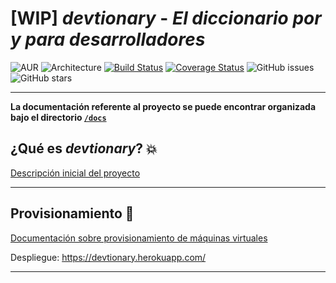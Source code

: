 # **[WIP]** ***devtionary*** - *El diccionario por y para desarrolladores*

![AUR](https://img.shields.io/aur/license/yaourt.svg)
![Architecture](https://img.shields.io/badge/arch-microservices-f95f9a.svg)
[![Build Status](https://travis-ci.com/adrianmorente/devtionary.svg?branch=master)](https://travis-ci.com/adrianmorente/devtionary)
[![Coverage Status](https://coveralls.io/repos/github/adrianmorente/devtionary/badge.svg?branch=master)](https://coveralls.io/github/adrianmorente/devtionary?branch=master)
![GitHub issues](https://img.shields.io/github/issues/adrianmorente/devtionary.svg)
![GitHub stars](https://img.shields.io/github/stars/adrianmorente/devtionary.svg?style=social&label=Stars)

---

**La documentación referente al proyecto se puede encontrar organizada bajo el directorio [`/docs`](https://github.com/adrianmorente/devtionary/tree/master/docs)**

## ¿Qué es ***devtionary***? :boom:

[Descripción inicial del proyecto](https://github.com/adrianmorente/devtionary/tree/master/docs/Hito%201%20-%20Elecci%C3%B3n%20y%20descripci%C3%B3n%20de%20un%20proyecto)

---

## Provisionamiento :rocket:

[Documentación sobre provisionamiento de máquinas virtuales](https://github.com/adrianmorente/devtionary/tree/master/docs/Hito%202%20-%20Provisionamiento%20de%20m%C3%A1quinas%20virtuales)

Despliegue: https://devtionary.herokuapp.com/

---
